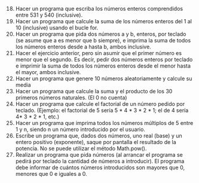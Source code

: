 18. Hacer un programa que escriba los números enteros comprendidos entre 531 y 540 (inclusive).
19. Hacer un programa que calcule la suma de los números enteros del 1 al 10 (inclusive) usando el bucle for.
20. Hacer un programa que pida dos números a y b, enteros, por teclado (se asume que a es menor que b siempre), e imprima la suma de todos los números enteros desde a hasta b, ambos inclusive.
21. Hacer el ejercicio anterior, pero sin asumir que el primer número es menor que el segundo. Es decir, pedir dos números enteros por teclado e imprimir la suma de todos los números enteros desde el menor hasta el mayor, ambos inclusive.
22. Hacer un programa que genere 10 números aleatoriamente y calcule su media
26. Hacer un programa que calcule la suma y el producto de los 30 primeros números naturales. (El 0 no cuenta)
27. Hacer un programa que calcule el factorial de un número pedido por teclado. (Ejemplo: el factorial de 5 sería 5 * 4 * 3 * 2 * 1; el de 4 sería 4* 3 * 2 * 1, etc.)
28. Hacer un programa que imprima todos los números múltiplos de 5 entre 1 y n, siendo n un número introducido por el usuario.
29. Escribe un programa que, dados dos números, uno real (base) y un entero positivo (exponente), saque por pantalla el resultado de la potencia. No se puede utilizar el método  Math.pow().
30. Realizar un programa que pida números (al arrancar el programa se pedirá por teclado la cantidad de números a introducir). El programa debe informar de cuántos números introducidos son mayores que 0, menores que 0 e iguales a 0.
